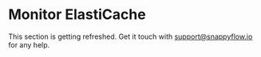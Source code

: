 ﻿# Monitor ElastiCache

This section is getting refreshed. Get it touch with [support@snappyflow.io](mailto:support@snappyflow.io) for any help.

